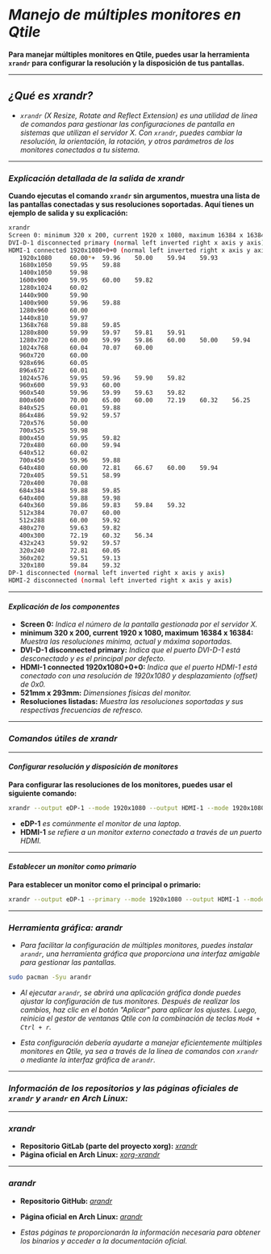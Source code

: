 <!-- Autor: Daniel Benjamin Perez Morales -->
<!-- GitHub: https://github.com/DanielBenjaminPerezMoralesDev13 -->
<!-- Gitlab: https://gitlab.com/DanielBenjaminPerezMoralesDev13 -->
<!-- Correo electrónico: danielperezdev@proton.me -->

# ***Manejo de múltiples monitores en Qtile***

**Para manejar múltiples monitores en Qtile, puedes usar la herramienta `xrandr` para configurar la resolución y la disposición de tus pantallas.**

---

## ***¿Qué es xrandr?***

- *`xrandr` (X Resize, Rotate and Reflect Extension) es una utilidad de línea de comandos para gestionar las configuraciones de pantalla en sistemas que utilizan el servidor X. Con `xrandr`, puedes cambiar la resolución, la orientación, la rotación, y otros parámetros de los monitores conectados a tu sistema.*

---

### ***Explicación detallada de la salida de xrandr***

**Cuando ejecutas el comando `xrandr` sin argumentos, muestra una lista de las pantallas conectadas y sus resoluciones soportadas. Aquí tienes un ejemplo de salida y su explicación:**

```bash
xrandr
Screen 0: minimum 320 x 200, current 1920 x 1080, maximum 16384 x 16384
DVI-D-1 disconnected primary (normal left inverted right x axis y axis)
HDMI-1 connected 1920x1080+0+0 (normal left inverted right x axis y axis) 521mm x 293mm
   1920x1080     60.00*+  59.96    50.00    59.94    59.93  
   1680x1050     59.95    59.88  
   1400x1050     59.98  
   1600x900      59.95    60.00    59.82  
   1280x1024     60.02  
   1440x900      59.90  
   1400x900      59.96    59.88  
   1280x960      60.00  
   1440x810      59.97  
   1368x768      59.88    59.85  
   1280x800      59.99    59.97    59.81    59.91  
   1280x720      60.00    59.99    59.86    60.00    50.00    59.94    59.74  
   1024x768      60.04    70.07    60.00  
   960x720       60.00  
   928x696       60.05  
   896x672       60.01  
   1024x576      59.95    59.96    59.90    59.82  
   960x600       59.93    60.00  
   960x540       59.96    59.99    59.63    59.82  
   800x600       70.00    65.00    60.00    72.19    60.32    56.25  
   840x525       60.01    59.88  
   864x486       59.92    59.57  
   720x576       50.00  
   700x525       59.98  
   800x450       59.95    59.82  
   720x480       60.00    59.94  
   640x512       60.02  
   700x450       59.96    59.88  
   640x480       60.00    72.81    66.67    60.00    59.94  
   720x405       59.51    58.99  
   720x400       70.08  
   684x384       59.88    59.85  
   640x400       59.88    59.98  
   640x360       59.86    59.83    59.84    59.32  
   512x384       70.07    60.00  
   512x288       60.00    59.92  
   480x270       59.63    59.82  
   400x300       72.19    60.32    56.34  
   432x243       59.92    59.57  
   320x240       72.81    60.05  
   360x202       59.51    59.13  
   320x180       59.84    59.32  
DP-1 disconnected (normal left inverted right x axis y axis)
HDMI-2 disconnected (normal left inverted right x axis y axis)
```

---

#### ***Explicación de los componentes***

- **Screen 0:** *Indica el número de la pantalla gestionada por el servidor X.*
- **minimum 320 x 200, current 1920 x 1080, maximum 16384 x 16384:** *Muestra las resoluciones mínima, actual y máxima soportadas.*
- **DVI-D-1 disconnected primary:** *Indica que el puerto DVI-D-1 está desconectado y es el principal por defecto.*
- **HDMI-1 connected 1920x1080+0+0:** *Indica que el puerto HDMI-1 está conectado con una resolución de 1920x1080 y desplazamiento (offset) de 0x0.*
- **521mm x 293mm:** *Dimensiones físicas del monitor.*
- **Resoluciones listadas:** *Muestra las resoluciones soportadas y sus respectivas frecuencias de refresco.*

---

### ***Comandos útiles de xrandr***

---

#### ***Configurar resolución y disposición de monitores***

**Para configurar las resoluciones de los monitores, puedes usar el siguiente comando:**

```bash
xrandr --output eDP-1 --mode 1920x1080 --output HDMI-1 --mode 1920x1080
```

- **eDP-1** *es comúnmente el monitor de una laptop.*
- **HDMI-1** *se refiere a un monitor externo conectado a través de un puerto HDMI.*

---

#### ***Establecer un monitor como primario***

**Para establecer un monitor como el principal o primario:**

```bash
xrandr --output eDP-1 --primary --mode 1920x1080 --output HDMI-1 --mode 1920x1080
```

---

### ***Herramienta gráfica: arandr***

- *Para facilitar la configuración de múltiples monitores, puedes instalar `arandr`, una herramienta gráfica que proporciona una interfaz amigable para gestionar las pantallas.*

```bash
sudo pacman -Syu arandr
```

- *Al ejecutar `arandr`, se abrirá una aplicación gráfica donde puedes ajustar la configuración de tus monitores. Después de realizar los cambios, haz clic en el botón "Aplicar" para aplicar los ajustes. Luego, reinicia el gestor de ventanas Qtile con la combinación de teclas `Mod4 + Ctrl + r`.*

- *Esta configuración debería ayudarte a manejar eficientemente múltiples monitores en Qtile, ya sea a través de la línea de comandos con `xrandr` o mediante la interfaz gráfica de `arandr`.*

---

### ***Información de los repositorios y las páginas oficiales de `xrandr` y `arandr` en Arch Linux:***

---

### ***xrandr***

- **Repositorio GitLab (parte del proyecto xorg):** *[xrandr](https://gitlab.freedesktop.org/xorg/app/xrandr "https://gitlab.freedesktop.org/xorg/app/xrandr")*
- **Página oficial en Arch Linux:** *[xorg-xrandr](https://archlinux.org/packages/extra/x86_64/xorg-xrandr/ "https://archlinux.org/packages/extra/x86_64/xorg-xrandr/")*

---

### ***arandr***

- **Repositorio GitHub:** *[arandr](https://github.com/chrysn/arandr "https://github.com/chrysn/arandr")*
- **Página oficial en Arch Linux:** *[arandr](https://archlinux.org/packages/community/any/arandr/ "https://archlinux.org/packages/community/any/arandr/")*

- *Estas páginas te proporcionarán la información necesaria para obtener los binarios y acceder a la documentación oficial.*
